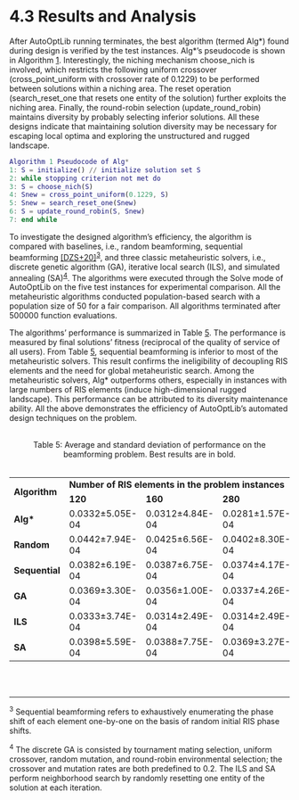 # 4.3 Results and Analysis

After AutoOptLib running terminates, the best algorithm (termed Alg*) found during design is verified
by the test instances. Alg*’s pseudocode is shown in Algorithm [1](./Use_AutoOptLib_to_the_Problem.html#algorithm1). Interestingly, the niching mechanism
choose_nich is involved, which restricts the following uniform crossover (cross_point_uniform with
crossover rate of 0.1229) to be performed between solutions within a niching area. The reset operation
(search_reset_one that resets one entity of the solution) further exploits the niching area. Finally,
the round-robin selection (update_round_robin) maintains diversity by probably selecting inferior
solutions. All these designs indicate that maintaining solution diversity may be necessary for escaping
local optima and exploring the unstructured and rugged landscape.

<a name="algorithm1"></a>
```matlab
Algorithm 1 Pseudocode of Alg*
1: S = initialize() // initialize solution set S
2: while stopping criterion not met do
3: S = choose_nich(S)
4: Snew = cross_point_uniform(0.1229, S)
5: Snew = search_reset_one(Snew)
6: S = update_round_robin(S, Snew)
7: end while    
```

To investigate the designed algorithm’s efficiency, the algorithm is compared with baselines, i.e.,
random beamforming, sequential beamforming [[DZS+20]](../References/ref.html#DZS+20)<sup>[3](#3)</sup>, and three classic metaheuristic solvers, i.e., discrete
genetic algorithm (GA), iterative local search (ILS), and simulated annealing (SA)<sup>[4](#4)</sup>. The algorithms
were executed through the Solve mode of AutoOptLib on the five test instances for experimental
comparison. All the metaheuristic algorithms conducted population-based search with a population
size of 50 for a fair comparison. All algorithms terminated after 500000 function evaluations.

The algorithms’ performance is summarized in Table [5](./Use_AutoOptLib_to_the_Problem.html#table5). The performance is measured by final solutions’ fitness (reciprocal of the quality of service of all users). From Table [5](./Use_AutoOptLib_to_the_Problem.html#table5), sequential beamforming
is inferior to most of the metaheuristic solvers. This result confirms the ineligibility of decoupling RIS
elements and the need for global metaheuristic search. Among the metaheuristic solvers, Alg* outperforms others, especially in instances with large numbers of RIS elements (induce high-dimensional
rugged landscape). This performance can be attributed to its diversity maintenance ability. All the
above demonstrates the efficiency of AutoOptLib’s automated design techniques on the problem.

<br>
<a name="table5"></a>
<div style="text-align: center;">Table 5: Average and standard deviation of performance on the beamforming problem. Best results are in bold.</div>
<br>

<table>
   <tr>
        <td rowspan="2" style="font-weight: bold">Algorithm</td> 
        <td colspan="5" style="font-weight: bold">Number of RIS elements in the problem instances</td>    
   </tr>
   <tr>
        <td style="font-weight: bold">120</td> 
        <td style="font-weight: bold">160</td>
        <td style="font-weight: bold">280</td> 
        <td style="font-weight: bold">320</td> 
        <td style="font-weight: bold">400</td>     
   </tr>
    <tr>
        <td style="font-weight: bold">Alg*</td>  
        <td >0.0332±5.05E-04</td>  
        <td >0.0312±4.84E-04</td>  
        <td >0.0281±1.57E-04</td>  
        <td >0.0272±6.76E-04</td>
        <td >0.0260±1.11E-04</td>  
    </tr>
    <tr>
        <td style="font-weight: bold">Random</td> 
        <td >0.0442±7.94E-04</td>  
        <td >0.0425±6.56E-04</td>   
        <td >0.0402±8.30E-04 </td>  
        <td >0.0390±6.67E-04</td>
        <td >0.0390±6.67E-04</td>  
    </tr>
    <tr>
        <td style="font-weight: bold">Sequential</td>  
        <td >0.0382±6.19E-04</td>  
        <td >0.0387±6.75E-04</td>  
        <td >0.0374±4.17E-04</td>  
        <td >0.0369±4.38E-04</td>
        <td >0.0369±4.38E-04</td>  
    </tr>
    <tr>
        <td style="font-weight: bold">GA</td>  
        <td >0.0369±3.30E-04</td>  
        <td >0.0356±1.00E-04</td>  
        <td >0.0337±4.26E-04</td>  
        <td >0.0333±1.04E-04</td>
        <td >0.0322±6.96E-04</td>  
    </tr>
    <tr>
        <td style="font-weight: bold">ILS</td>  
        <td >0.0333±3.74E-04</td>  
        <td >0.0314±2.49E-04</td>  
        <td >0.0314±2.49E-04</td>  
        <td >0.0279±1.82E-04</td>
        <td >0.0278±1.15E-04</td>  
    </tr>
    <tr>
        <td style="font-weight: bold">SA</td>  
        <td >0.0398±5.59E-04</td>  
        <td >0.0388±7.75E-04</td>
        <td >0.0369±3.27E-04</td>  
        <td >0.0360±4.18E-04</td>
        <td >0.0355±9.50E-04</td>  
    </tr>
</table>

<br>

<br>

-------------------------------------------
<a name="3"></a><sup>3</sup> Sequential beamforming refers to exhaustively enumerating the phase shift of each element one-by-one on the basis
of random initial RIS phase shifts.

<a name="4"></a><sup>4</sup> The discrete GA is consisted by tournament mating selection, uniform crossover, random mutation, and round-robin environmental selection; the crossover and mutation rates are both predefined to 0.2. The ILS and SA perform
neighborhood search by randomly resetting one entity of the solution at each iteration.
